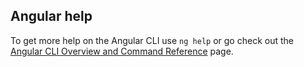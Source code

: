 ## Angular help

To get more help on the Angular CLI use `ng help` or go check out the [Angular CLI Overview and Command Reference](https://angular.io/cli) page.